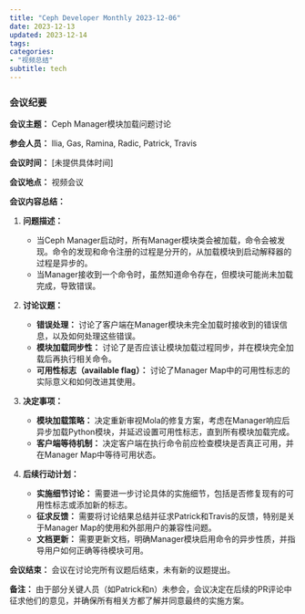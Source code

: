 ```yaml
---
title: "Ceph Developer Monthly 2023-12-06"
date: 2023-12-13
updated: 2023-12-14
tags:
categories:
- "视频总结"
subtitle: tech
---
```



### 会议纪要

**会议主题：** Ceph Manager模块加载问题讨论

**参会人员：** Ilia, Gas, Ramina, Radic, Patrick, Travis

**会议时间：** [未提供具体时间]

**会议地点：** 视频会议

**会议内容总结：**

1. **问题描述：**
   - 当Ceph Manager启动时，所有Manager模块类会被加载，命令会被发现。命令的发现和命令注册的过程是分开的，从加载模块到启动解释器的过程是异步的。
   - 当Manager接收到一个命令时，虽然知道命令存在，但模块可能尚未加载完成，导致错误。

2. **讨论议题：**
   - **错误处理：** 讨论了客户端在Manager模块未完全加载时接收到的错误信息，以及如何处理这些错误。
   - **模块加载同步性：** 讨论了是否应该让模块加载过程同步，并在模块完全加载后再执行相关命令。
   - **可用性标志（available flag）：** 讨论了Manager Map中的可用性标志的实际意义和如何改进其使用。

3. **决定事项：**
   - **模块加载策略：** 决定重新审视Mola的修复方案，考虑在Manager响应后异步加载Python模块，并延迟设置可用性标志，直到所有模块加载完成。
   - **客户端等待机制：** 决定客户端在执行命令前应检查模块是否真正可用，并在Manager Map中等待可用状态。

4. **后续行动计划：**
   - **实施细节讨论：** 需要进一步讨论具体的实施细节，包括是否修复现有的可用性标志或添加新的标志。
   - **征求反馈：** 需要将讨论结果总结并征求Patrick和Travis的反馈，特别是关于Manager Map的使用和外部用户的兼容性问题。
   - **文档更新：** 需要更新文档，明确Manager模块启用命令的异步性质，并指导用户如何正确等待模块可用。

**会议结束：** 会议在讨论完所有议题后结束，未有新的议题提出。

**备注：** 由于部分关键人员（如Patrick和n）未参会，会议决定在后续的PR评论中征求他们的意见，并确保所有相关方都了解并同意最终的实施方案。